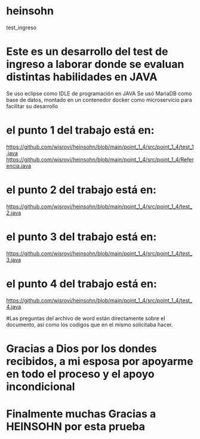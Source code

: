 # heinsohn
 test_ingreso
 
# Este es un desarrollo del test de ingreso a laborar donde se evaluan distintas habilidades en JAVA

Se uso eclipse como IDLE de programación en JAVA 
Se usó MariaDB como base de datos, montado en un contenedor docker como microservicio para facilitar su desarrollo

# el punto 1 del trabajo está en: 
https://github.com/wisrovi/heinsohn/blob/main/point_1_4/src/point_1_4/test_1.java
https://github.com/wisrovi/heinsohn/blob/main/point_1_4/src/point_1_4/Referencia.java

# el punto 2 del trabajo está en: 
https://github.com/wisrovi/heinsohn/blob/main/point_1_4/src/point_1_4/test_2.java

# el punto 3 del trabajo está en: 
https://github.com/wisrovi/heinsohn/blob/main/point_1_4/src/point_1_4/test_3.java

# el punto 4 del trabajo está en: 
https://github.com/wisrovi/heinsohn/blob/main/point_1_4/src/point_1_4/test_4.java

#Las preguntas del archivo de word están directamente sobre el documento, asi como los codigos que en el mismo solicitaba hacer.

# Gracias a Dios por los dondes recibidos, a mi esposa por apoyarme en todo el proceso y el apoyo incondicional
# Finalmente muchas Gracias a HEINSOHN por esta prueba